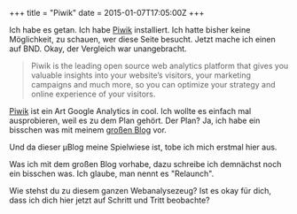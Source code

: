+++
title = "Piwik"
date = 2015-01-07T17:05:00Z
+++

Ich habe es getan. Ich habe [Piwik](http://piwik.org/) installiert. Ich hatte bisher keine Möglichkeit, zu schauen, wer diese Seite besucht. Jetzt mache ich einen auf BND. Okay, der Vergleich war unangebracht.

<!-- more -->

> Piwik is the leading open source web analytics platform that gives you valuable insights into your website’s visitors, your marketing campaigns and much more, so you can optimize your strategy and online experience of your visitors.

[Piwik](http://de.wikipedia.org/wiki/Piwik) ist ein Art Google Analytics in cool. Ich wollte es einfach mal ausprobieren, weil es zu dem Plan gehört. Der Plan? Ja, ich habe ein bisschen was mit meinem [großen Blog](http://blog.bullenscheisse.de/) vor.

Und da dieser µBlog meine Spielwiese ist, tobe ich mich erstmal hier aus.

Was ich mit dem großen Blog vorhabe, dazu schreibe ich demnächst noch ein bisschen was. Ich glaube, man nennt es "Relaunch".

Wie stehst du zu diesem ganzen Webanalysezeug? Ist es okay für dich, dass ich dich hier jetzt auf Schritt und Tritt beobachte?
